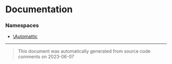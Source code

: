 # Documentation

### Namespaces

* [\Automattic](./namespaces/automattic.md)


--------
> This document was automatically generated from source code comments on 2023-06-07
